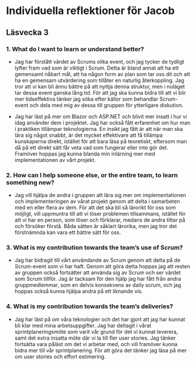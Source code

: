 # Individuella reflektioner för Jacob
## Läsvecka 3

### 1. What do I want to learn or understand better?

- Jag har förstått värdet av Scrums olika event, och jag tycker de tydligt lyfter fram vad som är viktigt i Scrum. Detta är bland annat att ha ett gemensamt nåbart mål, att ha någon form av plan som tar oss dit och att ha en gemensam utvärdering som tillåter en naturlig återkoppling. Jag tror att vi kan bli ännu bättre på att nyttja denna struktur, men i nuläget tar dessa event ganska lång tid. För att jag ska kunna bidra till att vi blir mer tidseffektiva tänker jag söka efter källor som behandlar Scrum-event och dela med mig av dessa till gruppen för ytterligare diskution.

- Jag har läst på mer om Blazor och ASP.NET och blivit mer insatt i hur vi idag använder dem i projektet. Jag har också fått erfarenhet om hur man i praktiken tillämpar teknologierna. En insikt jag fått är att när man ska lära sig något snabbt, är det mycket effektivare att få tillämpa kunskaperna direkt, istället för att bara läsa på teoretiskt, eftersom man då på ett direkt sätt får veta vad som fungerar eller inte gör det. Framöver hoppas jag kunna blanda min inlärning mer med implementationen av vårt projekt.



### 2. How can I help someone else, or the entire team, to learn something new?

- Jag vill hjälpa de andra i gruppen att lära sig mer om implementationen och implementeringen av vårat projekt genom att delta i samarbeten med en eller flera av dem. För att det ska bli så lärorikt för oss som möjligt, vill uppmuntra till att vi löser problemen tillsammans, istället för att vi har en person, som löser och förklarar, medans de andra tittar på och försöker förstå. Båda sätten är såklart lärorika, men jag tror det förstnämnda kan vara ett bättre sätt för oss.



### 3. What is my contribution towards the team’s use of Scrum?

- Jag har bidragit till vårt användande av Scrum genom att delta på de Scrum-event som vi har haft. Genom att göra detta hoppas jag att resten av gruppen också fortsätter att använda sig av Scrum och ser värdet som Scrum tillför. Jag är tacksam för den hjälp jag har fått från andra gruppmedlemmar, som en delvis konsekvens av daily scrum, och jag hoppas också kunna hjälpa andra på ett liknande vis.



### 4. What is my contribution towards the team’s deliveries?

- Jag har läst på om våra teknologier och det har gjort att jag har kunnat bli klar med mina arbetsuppgifter. Jag har deltagit i vårat sprintplaneringsmöte som varit vår grund för det vi kunnat leverera, samt det extra insatta möte där vi la till fler user stories. Jag tänker fortsätta vara påläst om det vi arbetar med, och vill framöver kunna bidra mer till vår sprintplanering. För att göra det tänker jag läsa på mer om user stories och effort estimering. 
